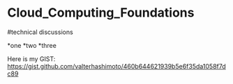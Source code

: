 # Cloud_Computing_Foundations

#technical discussions

*one
*two
*three

Here is my GIST: https://gist.github.com/valterhashimoto/460b644621939b5e6f35da1058f7dc89
